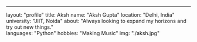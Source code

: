---
layout: "profile"
title: Aksh
name: "Aksh Gupta"
location: "Delhi, India"
university: "JIIT, Noida"
about: "Always looking to expand my horizons and try out new things."	
languages: "Python"
hobbies: "Making Music"
img: "./aksh.jpg"
